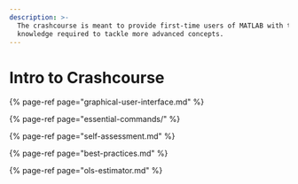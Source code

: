 ```yaml
---
description: >-
  The crashcourse is meant to provide first-time users of MATLAB with the basic
  knowledge required to tackle more advanced concepts.
---
```


# Intro to Crashcourse

{% page-ref page="graphical-user-interface.md" %}

{% page-ref page="essential-commands/" %}

{% page-ref page="self-assessment.md" %}

{% page-ref page="best-practices.md" %}

{% page-ref page="ols-estimator.md" %}

